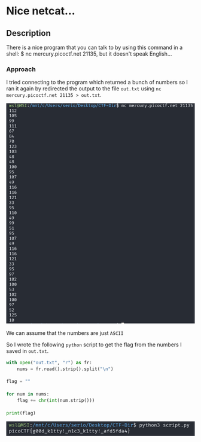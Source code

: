 # Nice netcat...

## Description

There is a nice program that you can talk to by using this command in a shell: $ nc mercury.picoctf.net 21135, but it doesn't speak English...

### Approach

I tried connecting to the program which returned a bunch of numbers so I ran it again by redirected the output to the file `out.txt` using `nc mercury.picoctf.net 21135 > out.txt`.

![Output](images/out.png)

We can assume that the numbers are just `ASCII`

So I wrote the following `python` script to get the flag from the numbers I saved in `out.txt`.

``` py
with open("out.txt", "r") as fr:
    nums = fr.read().strip().split("\n")

flag = ""

for num in nums:
    flag += chr(int(num.strip()))

print(flag)
```

![Flag](images/flag.png)
